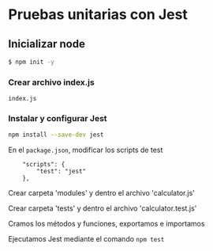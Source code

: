 # Pruebas unitarias con Jest

## Inicializar node 
```sh
$ npm init -y
```

### Crear archivo index.js
`index.js`

### Instalar y configurar Jest
```sh
npm install --save-dev jest
```
En el `package.json`, modificar los scripts de test
```
    "scripts": {
        "test": "jest"
    },
```


Crear carpeta 'modules' y dentro el archivo 'calculator.js'

Crear carpeta 'tests' y dentro el archivo 'calculator.test.js'

Cramos los métodos y funciones, exportamos e importamos

Ejecutamos Jest mediante el comando 
`npm test`